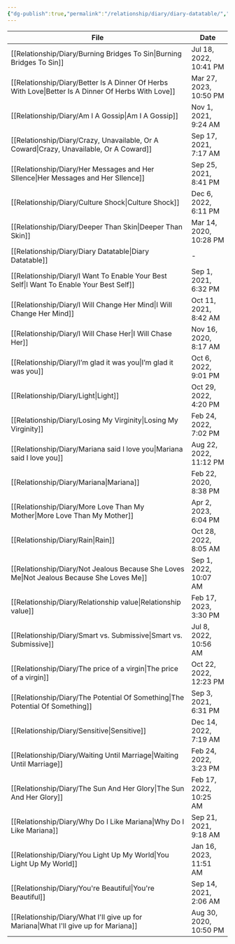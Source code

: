 ```yaml
---
{"dg-publish":true,"permalink":"/relationship/diary/diary-datatable/","tags":["diary"],"created":"","updated":""}
---
```


| File                                                                                                   | Date                   |
| ------------------------------------------------------------------------------------------------------ | ---------------------- |
| [[Relationship/Diary/Burning Bridges To Sin\|Burning Bridges To Sin]]                               | Jul 18, 2022, 10:41 PM |
| [[Relationship/Diary/Better Is A Dinner Of Herbs With Love\|Better Is A Dinner Of Herbs With Love]] | Mar 27, 2023, 10:50 PM |
| [[Relationship/Diary/Am I A Gossip\|Am I A Gossip]]                                                 | Nov 1, 2021, 9:24 AM   |
| [[Relationship/Diary/Crazy, Unavailable, Or A Coward\|Crazy, Unavailable, Or A Coward]]             | Sep 17, 2021, 7:17 AM  |
| [[Relationship/Diary/Her Messages and Her SIlence\|Her Messages and Her SIlence]]                   | Sep 25, 2021, 8:41 PM  |
| [[Relationship/Diary/Culture Shock\|Culture Shock]]                                                 | Dec 6, 2022, 6:11 PM   |
| [[Relationship/Diary/Deeper Than Skin\|Deeper Than Skin]]                                           | Mar 14, 2020, 10:28 PM |
| [[Relationship/Diary/Diary Datatable\|Diary Datatable]]                                             | \-                     |
| [[Relationship/Diary/I Want To Enable Your Best Self\|I Want To Enable Your Best Self]]             | Sep 1, 2021, 6:32 PM   |
| [[Relationship/Diary/I Will Change Her Mind\|I Will Change Her Mind]]                               | Oct 11, 2021, 8:42 AM  |
| [[Relationship/Diary/I Will Chase Her\|I Will Chase Her]]                                           | Nov 16, 2020, 8:17 AM  |
| [[Relationship/Diary/I’m glad it was you\|I’m glad it was you]]                                     | Oct 6, 2022, 9:01 PM   |
| [[Relationship/Diary/Light\|Light]]                                                                 | Oct 29, 2022, 4:20 PM  |
| [[Relationship/Diary/Losing My Virginity\|Losing My Virginity]]                                     | Feb 24, 2022, 7:02 PM  |
| [[Relationship/Diary/Mariana said I love you\|Mariana said I love you]]                             | Aug 22, 2022, 11:12 PM |
| [[Relationship/Diary/Mariana\|Mariana]]                                                             | Feb 22, 2020, 8:38 PM  |
| [[Relationship/Diary/More Love Than My Mother\|More Love Than My Mother]]                           | Apr 2, 2023, 6:04 PM   |
| [[Relationship/Diary/Rain\|Rain]]                                                                   | Oct 28, 2022, 8:05 AM  |
| [[Relationship/Diary/Not Jealous Because She Loves Me\|Not Jealous Because She Loves Me]]           | Sep 1, 2022, 10:07 AM  |
| [[Relationship/Diary/Relationship value\|Relationship value]]                                       | Feb 17, 2023, 3:30 PM  |
| [[Relationship/Diary/Smart vs. Submissive\|Smart vs. Submissive]]                                   | Jul 8, 2022, 10:56 AM  |
| [[Relationship/Diary/The price of a virgin\|The price of a virgin]]                                 | Oct 22, 2022, 12:23 PM |
| [[Relationship/Diary/The Potential Of Something\|The Potential Of Something]]                       | Sep 3, 2021, 6:31 PM   |
| [[Relationship/Diary/Sensitive\|Sensitive]]                                                         | Dec 14, 2022, 7:19 AM  |
| [[Relationship/Diary/Waiting Until Marriage\|Waiting Until Marriage]]                               | Feb 24, 2022, 3:23 PM  |
| [[Relationship/Diary/The Sun And Her Glory\|The Sun And Her Glory]]                                 | Feb 17, 2022, 10:25 AM |
| [[Relationship/Diary/Why Do I Like Mariana\|Why Do I Like Mariana]]                                 | Sep 21, 2021, 9:18 AM  |
| [[Relationship/Diary/You Light Up My World\|You Light Up My World]]                                 | Jan 16, 2023, 11:51 AM |
| [[Relationship/Diary/You're Beautiful\|You're Beautiful]]                                           | Sep 14, 2021, 2:06 AM  |
| [[Relationship/Diary/What I'll give up for Mariana\|What I'll give up for Mariana]]                 | Aug 30, 2020, 10:50 PM |
